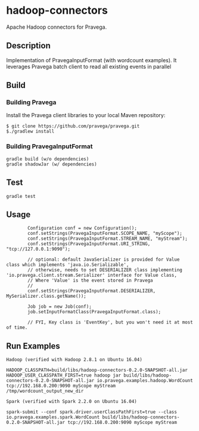 # hadoop-connectors
Apache Hadoop connectors for Pravega.

Description
-----------

Implementation of PravegaInputFormat (with wordcount examples). It leverages Pravega batch client to read all existing events in parallel


Build
-------

### Building Pravega

Install the Pravega client libraries to your local Maven repository:
```
$ git clone https://github.com/pravega/pravega.git
$./gradlew install
```

### Building PravegaInputFormat
```
gradle build (w/o dependencies)
gradle shadowJar (w/ dependencies)
```

Test
-------
```
gradle test
```

Usage
-----
```
        Configuration conf = new Configuration();
        conf.setStrings(PravegaInputFormat.SCOPE_NAME, "myScope");
        conf.setStrings(PravegaInputFormat.STREAM_NAME, "myStream");
        conf.setStrings(PravegaInputFormat.URI_STRING, "tcp://127.0.0.1:9090");

        // optional: default JavaSerializer is provided for Value class which implements 'java.io.Serializable',
        // otherwise, needs to set DESERIALIZER class implementing 'io.pravega.client.stream.Serializer' interface for Value class,
        // Where 'Value' is the event stored in Pravega
        //
        conf.setStrings(PravegaInputFormat.DESERIALIZER, MySerializer.class.getName());

        Job job = new Job(conf);
        job.setInputFormatClass(PravegaInputFormat.class);

        // FYI, Key class is 'EventKey', but you won't need it at most of time.
```

Run Examples
---

```
Hadoop (verified with Hadoop 2.8.1 on Ubuntu 16.04)

HADOOP_CLASSPATH=build/libs/hadoop-connectors-0.2.0-SNAPSHOT-all.jar HADOOP_USER_CLASSPATH_FIRST=true hadoop jar build/libs/hadoop-connectors-0.2.0-SNAPSHOT-all.jar io.pravega.examples.hadoop.WordCount tcp://192.168.0.200:9090 myScope myStream /tmp/wordcount_output_new_dir
```

```
Spark (verified with Spark 2.2.0 on Ubuntu 16.04)

spark-submit --conf spark.driver.userClassPathFirst=true --class io.pravega.examples.spark.WordCount build/libs/hadoop-connectors-0.2.0-SNAPSHOT-all.jar tcp://192.168.0.200:9090 myScope myStream
```
